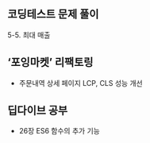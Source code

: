 ## 코딩테스트 문제 풀이

5-5. 최대 매출

## ‘포잉마켓’ 리팩토링

- 주문내역 상세 페이지 LCP, CLS 성능 개선

## 딥다이브 공부

- 26장 ES6 함수의 추가 기능

